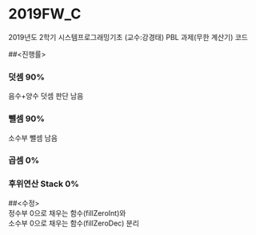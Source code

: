 # 2019FW_C
2019년도 2학기 시스템프로그래밍기초 (교수:강경태)
PBL 과제(무한 계산기) 코드

##<진행률>  
### 덧셈 90%  
음수+양수 덧셈 판단 남음  
### 뺄셈 90%  
소수부 뺄셈 남음  
### 곱셈 0%  
### 후위연산 Stack 0%

##<수정>  
정수부 0으로 채우는 함수(fillZeroInt)와  
소수부 0으로 채우는 함수(fillZeroDec) 분리
